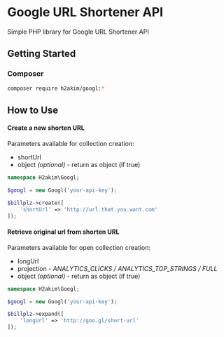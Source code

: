 # Google URL Shortener API

Simple PHP library for Google URL Shortener API

## Getting Started

### Composer
```bash
composer require h2akim/googl:*
```

## How to Use

#### Create a new shorten URL
Parameters available for collection creation:
* shortUrl
* object _(optional)_ - return as object (if true)

```php
namespace H2akim\Googl;

$googl = new Googl('your-api-key');

$billplz->create([
    'shortUrl' => 'http://url.that.you.want.com'
]);
```

#### Retrieve original url from shorten URL
Parameters available for open collection creation:
* longUrl
* projection - _ANALYTICS_CLICKS / ANALYTICS_TOP_STRINGS / FULL_
* object _(optional)_ - return as object (if true)

```php
namespace H2akim\Googl;

$googl = new Googl('your-api-key');

$billplz->expand([
    'longUrl' => 'http://goo.gl/short-url'
]);
```
